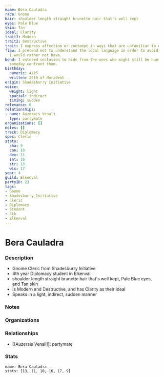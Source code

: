 ```yaml
---
name: Bera Cauladra
race: Gnome
hair: shoulder length straight brunette hair that's well kept
eyes: Pale Blue
skin: Tan
ideal: Clarity
trait1: Modern
trait2: Destructive
trait: I express affection or contempt in ways that are unfamiliar to others.
flaw: I pretend not to understand the local language in order to avoid interactions
  I would rather not have.
bond: I entered seclusion to hide from the ones who might still be hunting me. I must
  someday confront them.
birthday:
  numeric: 4/25
  written: 25th of Moradent
origin: Shadesburry Initiative
voice:
  weight: light
  spacial: indirect
  timing: sudden
relevance: 0
relationships:
- name: Auzerais Venali
  type: partymate
organizations: []
notes: []
track: Diplomacy
spec: Cleric
stats:
  cha: 9
  con: 10
  dex: 11
  int: 16
  str: 13
  wis: 17
year: 4
guild: Elkenval
partyID: 23
tags:
- Gnome
- Shadesburry_Initiative
- Cleric
- Diplomacy
- Student
- 4th
- Elkenval
---
```

# Bera Cauladra
### Description
- Gnome Cleric from Shadesburry Initiative
- 4th year Diplomacy student in Elkenval
- shoulder length straight brunette hair that's well kept, Pale Blue eyes, and Tan skin
- Is Modern and Destructive, and has Clarity as their ideal
- Speaks in a light, indirect, sudden manner

### Notes

### Organizations

### Relationships
- [[Auzerais Venali]]: partymate

### Stats
```statblock
name: Bera Cauladra
stats: [13, 11, 10, 16, 17, 9]
```